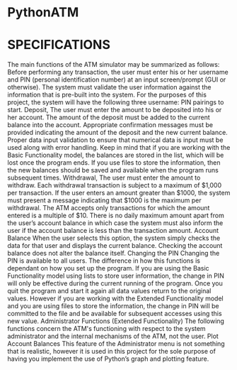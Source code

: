 # PythonATM

# SPECIFICATIONS

The main functions of the ATM simulator may be summarized as follows:
Before performing any transaction, the user must enter his or her username and PIN (personal identification number) at an input screen/prompt (GUI or otherwise).
The system must validate the user information against the information that is pre-built into the system. For the purposes of this project, the system will have the following three username: PIN pairings to start.
Deposit, The user must enter the amount to be deposited into his or her account. The amount of the deposit must be added to the current balance into the account. Appropriate confirmation messages must be provided indicating the amount of the deposit and the new current balance. Proper data input validation to ensure that numerical data is input must be used along with error handling.
Keep in mind that if you are working with the Basic Functionality model, the balances are stored in the list, which will be lost once the program ends. If you use files to store the information, then the new balances should be saved and available when the program runs subsequent times.
Withdrawal, The user must enter the amount to withdraw. Each withdrawal transaction is subject to a maximum of $1,000 per transaction. If the user enters an amount greater than $1000, the system must present a message indicating that $1000 is the maximum per withdrawal. The ATM accepts only transactions for which the amount entered is a multiple of $10. There is no daily maximum amount apart from the user’s account balance in which case the system must also inform the user if the account balance is less than the transaction amount.
Account Balance When the user selects this option, the system simply checks the data for that user and displays the current balance. Checking the account balance does not alter the balance itself.
Changing the PIN Changing the PIN is available to all users. The difference in how this functions is dependant on how you set up the program. If you are using the Basic Functionality model using lists to store user information, the change in PIN will only be effective during the current running of the program. Once you quit the program and start it again all data values return to the original values. However if you are working with the Extended Functionality model and you are using files to store the information, the change in PIN will be committed to the file and be available for subsequent accesses using this new value.
Administrator Functions (Extended Functionality)
The following functions concern the ATM's functioning with respect to the system administrator and the internal mechanisms of the ATM, not the user.
Plot Account Balances
This feature of the Administrator menu is not something that is realistic, however it is used in this project for the sole purpose of having you implement the use of Python’s graph and plotting feature.
